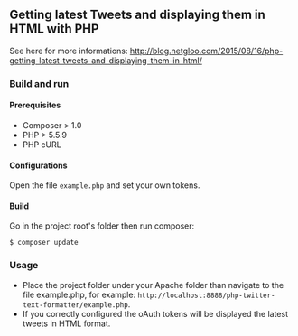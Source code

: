 ## Getting latest Tweets and displaying them in HTML with PHP

See here for more informations:
http://blog.netgloo.com/2015/08/16/php-getting-latest-tweets-and-displaying-them-in-html/

### Build and run

#### Prerequisites

- Composer > 1.0
- PHP > 5.5.9
- PHP cURL

#### Configurations

Open the file `example.php` and set your own tokens.

#### Build

Go in the project root's folder then run composer:

    $ composer update

### Usage

- Place the project folder under your Apache folder than navigate to the file
  example.php, for example: 
  `http://localhost:8888/php-twitter-text-formatter/example.php`.
- If you correctly configured the oAuth tokens will be displayed the latest
  tweets in HTML format.

